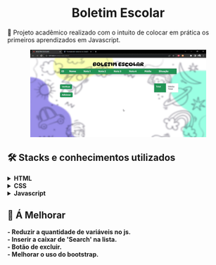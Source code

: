 <h1 align="center"> Boletim Escolar </h1>

:pushpin: Projeto acadêmico realizado com o intuito de colocar em prática os primeiros aprendizados em Javascript.

<div align="center">
<img width="400px" src="image/demo.gif">
</div>

## 🛠️ Stacks e conhecimentos utilizados

<details>
    <summary><b>HTML</b></summary>
    <br>

    - Uso de tags semânticas, como HEADER, SECTIO e FOOTER;
    - Framework Bootstrap

</details>

<details>
    <summary><b>CSS</b></summary>
    <br>

    - CSS Grid e Flexbox para posicionamento de itens e criação do layout.
    - Bootstrap e estilização da página.
</details>

<details>
    <summary><b>Javascript</b></summary>
    <br>
    - Criação de função para realizar o cálculo das notas;
    - Função de atulizar a lista de cadastro;
    - Função de adicionar alunos;
    - Uso de função anônima;
</details>

## :triangular_flag_on_post: Á Melhorar
<b>
    - Reduzir a quantidade de variáveis no js. <br>
    - Inserir a caixar de 'Search' na lista. <br>
    - Botão de excluir. <br>
    - Melhorar o uso do bootstrap. <br>
</b>





